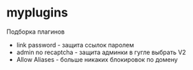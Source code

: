 <!-- @format -->

# myplugins

Подборка плагинов

- link password - защита ссылок паролем
- admin no recaptcha - защита админки в гугле выбрать V2
- Allow Aliases - больше никаких блокировок по домену
